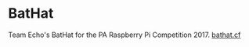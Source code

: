 # BatHat
Team Echo's BatHat for the PA Raspberry Pi Competition 2017. [bathat.cf](http://bathat.cf)
